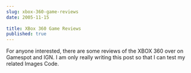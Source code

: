 ```yaml
---
slug: xbox-360-game-reviews
date: 2005-11-15
 
title: XBox 360 Game Reviews
published: true
---
```

For anyone interested, there are some reviews of the XBOX 360 over on Gamespot and IGN.  I am only really writing this post so that I can test my related Images Code.<p />

